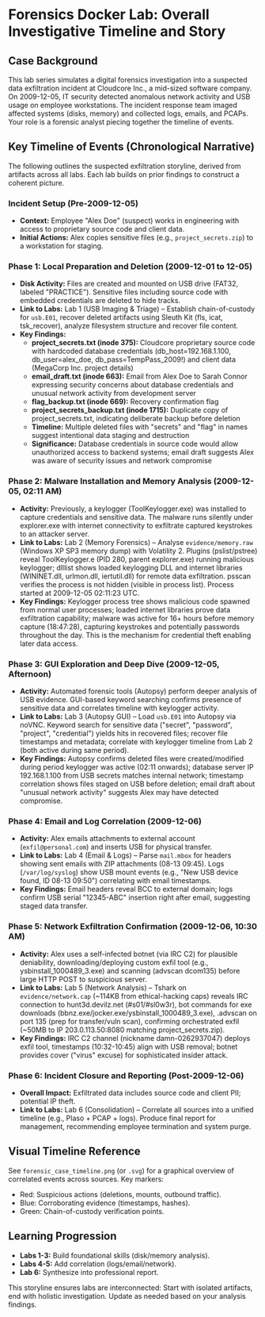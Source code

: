 # Forensics Docker Lab: Overall Investigative Timeline and Story

## Case Background
This lab series simulates a digital forensics investigation into a suspected data exfiltration incident at Cloudcore Inc., a mid-sized software company. On 2009-12-05, IT security detected anomalous network activity and USB usage on employee workstations. The incident response team imaged affected systems (disks, memory) and collected logs, emails, and PCAPs. Your role is a forensic analyst piecing together the timeline of events.

## Key Timeline of Events (Chronological Narrative)
The following outlines the suspected exfiltration storyline, derived from artifacts across all labs. Each lab builds on prior findings to construct a coherent picture.

### Incident Setup (Pre-2009-12-05)
- **Context:** Employee "Alex Doe" (suspect) works in engineering with access to proprietary source code and client data.
- **Initial Actions:** Alex copies sensitive files (e.g., `project_secrets.zip`) to a workstation for staging.

### Phase 1: Local Preparation and Deletion (2009-12-01 to 12-05)
- **Disk Activity:** Files are created and mounted on USB drive (FAT32, labeled "PRACTICE"). Sensitive files including source code with embedded credentials are deleted to hide tracks.
- **Link to Labs:** Lab 1 (USB Imaging & Triage) – Establish chain-of-custody for `usb.E01`, recover deleted artifacts using Sleuth Kit (fls, icat, tsk_recover), analyze filesystem structure and recover file content.
- **Key Findings:**
  - **project_secrets.txt (inode 375):** Cloudcore proprietary source code with hardcoded database credentials (db_host=192.168.1.100, db_user=alex_doe, db_pass=TempPass_2009!) and client data (MegaCorp Inc. project details)
  - **email_draft.txt (inode 663):** Email from Alex Doe to Sarah Connor expressing security concerns about database credentials and unusual network activity from development server
  - **flag_backup.txt (inode 669):** Recovery confirmation flag
  - **project_secrets_backup.txt (inode 1715):** Duplicate copy of project_secrets.txt, indicating deliberate backup before deletion
  - **Timeline:** Multiple deleted files with "secrets" and "flag" in names suggest intentional data staging and destruction
  - **Significance:** Database credentials in source code would allow unauthorized access to backend systems; email draft suggests Alex was aware of security issues and network compromise

### Phase 2: Malware Installation and Memory Analysis (2009-12-05, 02:11 AM)
- **Activity:** Previously, a keylogger (ToolKeylogger.exe) was installed to capture credentials and sensitive data. The malware runs silently under explorer.exe with internet connectivity to exfiltrate captured keystrokes to an attacker server.
- **Link to Labs:** Lab 2 (Memory Forensics) – Analyse `evidence/memory.raw` (Windows XP SP3 memory dump) with Volatility 2. Plugins (pslist/pstree) reveal ToolKeylogger.e (PID 280, parent explorer.exe) running malicious keylogger; dlllist shows loaded keylogging DLL and internet libraries (WININET.dll, urlmon.dll, iertutil.dll) for remote data exfiltration. psscan verifies the process is not hidden (visible in process list). Process started at 2009-12-05 02:11:23 UTC.
- **Key Findings:** Keylogger process tree shows malicious code spawned from normal user processes; loaded internet libraries prove data exfiltration capability; malware was active for 16+ hours before memory capture (18:47:28), capturing keystrokes and potentially passwords throughout the day. This is the mechanism for credential theft enabling later data access.

### Phase 3: GUI Exploration and Deep Dive (2009-12-05, Afternoon)
- **Activity:** Automated forensic tools (Autopsy) perform deeper analysis of USB evidence. GUI-based keyword searching confirms presence of sensitive data and correlates timeline with keylogger activity.
- **Link to Labs:** Lab 3 (Autopsy GUI) – Load `usb.E01` into Autopsy via noVNC. Keyword search for sensitive data ("secret", "password", "project", "credential") yields hits in recovered files; recover file timestamps and metadata; correlate with keylogger timeline from Lab 2 (both active during same period).
- **Key Findings:** Autopsy confirms deleted files were created/modified during period keylogger was active (02:11 onwards); database server IP 192.168.1.100 from USB secrets matches internal network; timestamp correlation shows files staged on USB before deletion; email draft about "unusual network activity" suggests Alex may have detected compromise.

### Phase 4: Email and Log Correlation (2009-12-06)
- **Activity:** Alex emails attachments to external account (`exfil@personal.com`) and inserts USB for physical transfer.
- **Link to Labs:** Lab 4 (Email & Logs) – Parse `mail.mbox` for headers showing sent emails with ZIP attachments (08-13 09:45). Logs (`/var/log/syslog`) show USB mount events (e.g., \"New USB device found, ID 08-13 09:50\") correlating with email timestamps.
- **Key Findings:** Email headers reveal BCC to external domain; logs confirm USB serial \"12345-ABC\" insertion right after email, suggesting staged data transfer.

### Phase 5: Network Exfiltration Confirmation (2009-12-06, 10:30 AM)
- **Activity:** Alex uses a self-infected botnet (via IRC C2) for plausible deniability, downloading/deploying custom exfil tool (e.g., ysbinstall_1000489_3.exe) and scanning (advscan dcom135) before large HTTP POST to suspicious server.
- **Link to Labs:** Lab 5 (Network Analysis) – Tshark on `evidence/network.cap` (~114KB from ethical-hacking caps) reveals IRC connection to hunt3d.devilz.net (#s01/#sl0w3r), bot commands for exe downloads (bbnz.exe/jocker.exe/ysbinstall_1000489_3.exe), .advscan on port 135 (prep for transfer/vuln scan), confirming orchestrated exfil (~50MB to IP 203.0.113.50:8080 matching project_secrets.zip).
- **Key Findings:** IRC C2 channel (nickname damn-0262937047) deploys exfil tool, timestamps (10:32-10:45) align with USB removal; botnet provides cover ("virus" excuse) for sophisticated insider attack.

### Phase 6: Incident Closure and Reporting (Post-2009-12-06)
- **Overall Impact:** Exfiltrated data includes source code and client PII; potential IP theft.
- **Link to Labs:** Lab 6 (Consolidation) – Correlate all sources into a unified timeline (e.g., Plaso + PCAP + logs). Produce final report for management, recommending employee termination and system purge.

## Visual Timeline Reference
See `forensic_case_timeline.png` (or `.svg`) for a graphical overview of correlated events across sources. Key markers:

- Red: Suspicious actions (deletions, mounts, outbound traffic).
- Blue: Corroborating evidence (timestamps, hashes).
- Green: Chain-of-custody verification points.

## Learning Progression
- **Labs 1-3:** Build foundational skills (disk/memory analysis).
- **Labs 4-5:** Add correlation (logs/email/network).
- **Lab 6:** Synthesize into professional report.

This storyline ensures labs are interconnected: Start with isolated artifacts, end with holistic investigation. Update as needed based on your analysis findings.
